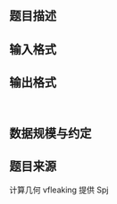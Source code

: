 ## 题目描述

## 输入格式

## 输出格式

```input1
```

```output1
```

## 数据规模与约定

## 题目来源

计算几何 vfleaking 提供 Spj